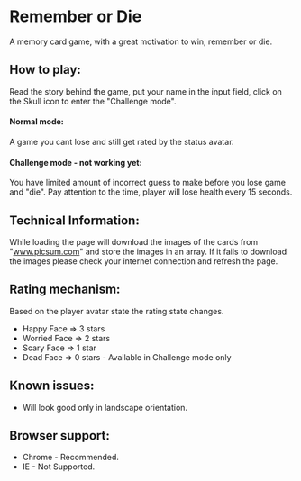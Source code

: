 # Remember or Die

A memory card game, with a great motivation to win, remember or die.

## How to play:
Read the story behind the game, put your name in the input field,
click on the Skull icon to enter the "Challenge mode".

#### Normal mode:
A game you cant lose and still get rated by the status avatar.

#### Challenge mode - not working yet:
You have limited amount of incorrect guess to make before you lose
game and "die". Pay attention to the time, player will lose health
every 15 seconds.

## Technical Information:
While loading the page will download the images of the cards from "www.picsum.com"
and store the images in an array. If it fails to download the images please check 
your internet connection and refresh the page.

## Rating mechanism:
Based on the player avatar state the rating state changes.
 - Happy Face => 3 stars
 - Worried Face => 2 stars
 - Scary Face => 1 star
 - Dead Face => 0 stars - Available in Challenge mode only
 
## Known issues:
* Will look good only in landscape orientation.

## Browser support:

* Chrome - Recommended.
* IE - Not Supported.
